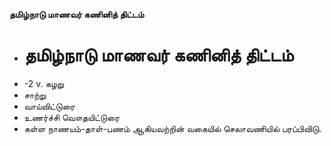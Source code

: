 **தமிழ்நாடு மாணவர் கணினித் திட்டம்**
- # தமிழ்நாடு மாணவர் கணினித் திட்டம்
- -2 v. கழறு
- சாற்று
- வாய்விட்டுரை
- உணர்ச்சி வௌதயிட்டுரை
- கள்ள நாணயம்-தாள்-பணம்  ஆகியவற்றின் வகையில் செலாவணியில் பரப்பிவிடு.

